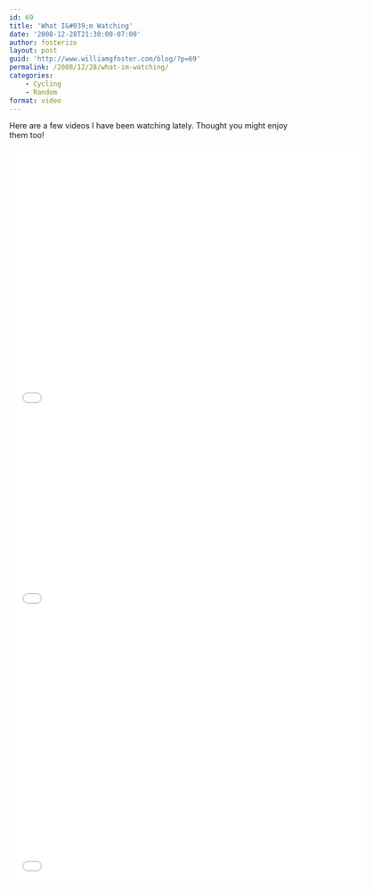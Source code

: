 ```yaml
---
id: 69
title: 'What I&#039;m Watching'
date: '2008-12-28T21:30:00-07:00'
author: fosterizo
layout: post
guid: 'http://www.williamgfoster.com/blog/?p=69'
permalink: /2008/12/28/what-im-watching/
categories:
    - Cycling
    - Random
format: video
---
```


<p style="text-align: left;">Here are a few videos I have been watching lately. Thought you might enjoy them too!</p>
<iframe src="//www.youtube.com/embed/tkSy3_4QyW4" width="640" height="480" frameborder="0" allowfullscreen="allowfullscreen"></iframe>
<iframe src="//www.youtube.com/embed/AY0huKQ94_0" width="640" height="360" frameborder="0" allowfullscreen="allowfullscreen"></iframe>
<iframe src="//www.youtube.com/embed/snjdKhasjD4" width="640" height="480" frameborder="0" allowfullscreen="allowfullscreen"></iframe>